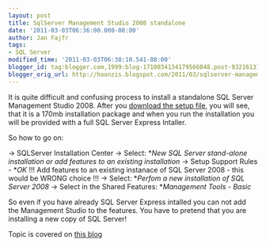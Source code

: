 ```yaml
---
layout: post
title: SqlServer Management Studio 2008 standalone
date: '2011-03-03T06:36:00.000-08:00'
author: Jan Fajfr
tags:
- SQL Server
modified_time: '2011-03-03T06:38:10.541-08:00'
blogger_id: tag:blogger.com,1999:blog-1710034134179566048.post-932161318188364212
blogger_orig_url: http://hoonzis.blogspot.com/2011/03/sqlserver-management-studio-2008.html
---
```

It is quite difficult and confusing process to install a standalone SQL
Server Management Studio 2008.
After you [download the setup
file](http://www.microsoft.com/downloads/en/details.aspx?FamilyID=08e52ac2-1d62-45f6-9a4a-4b76a8564a2b&DisplayLang=en),
you will see, that it is a 170mb installation package and when you run
the installation you will be provided with a full SQL Server Express
Intaller.

So how to go on:

-&gt; SQLServer Installation Center
-&gt; Select: **New SQL Server stand-alone installation or add features
to an existing installation*
-&gt; Setup Support Rules - **OK*
!!! Add features to an existing instanace of SQL Server 2008 - this
would be WRONG choice !!!
-&gt; Select: **Perfom a new installation of SQL Server 2008*
-&gt; Select in the Shared Features: **Management Tools - Basic*

So even if you have already SQL Server Express intalled you can not add
the Management Studio to the features. You have to pretend that you are
installing a new copy of SQL Server!

Topic is covered on [this
blog](http://www.asql.biz/Articoli/SQLX08/Art3_1.aspx#SSMSE)
